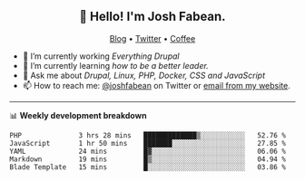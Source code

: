 <h2 align="center">👋 Hello! I'm Josh Fabean.</h2>
<p align="center">
  <a href="https://joshfabean.com">Blog</a> •
  <a href="https://twitter.com/fabean">Twitter</a> •
  <a href="https://www.buymeacoffee.com/LSxne6Yr4">Coffee</a>
</p>

- 🔭 I’m currently working *Everything Drupal*
- 🌱 I’m currently learning *how to be a better leader.*
- 💬 Ask me about *Drupal, Linux, PHP, Docker, CSS and JavaScript*
- 📫 How to reach me: [@joshfabean](https://twitter.com/joshfabean) on Twitter or [email from my website](https://joshfabean.com).

-------

📊 **Weekly development breakdown**
<!--START_SECTION:waka-->
```text
PHP              3 hrs 28 mins   █████████████▒░░░░░░░░░░░   52.76 % 
JavaScript       1 hr 50 mins    ███████░░░░░░░░░░░░░░░░░░   27.85 % 
YAML             24 mins         █▓░░░░░░░░░░░░░░░░░░░░░░░   06.06 % 
Markdown         19 mins         █▒░░░░░░░░░░░░░░░░░░░░░░░   04.94 % 
Blade Template   15 mins         █░░░░░░░░░░░░░░░░░░░░░░░░   03.86 % 
```
<!--END_SECTION:waka-->

<!--
**fabean/fabean** is a ✨ _special_ ✨ repository because its `README.md` (this file) appears on your GitHub profile.

Here are some ideas to get you started:

- 🔭 I’m currently working on ...
- 🌱 I’m currently learning ...
- 👯 I’m looking to collaborate on ...
- 🤔 I’m looking for help with ...
- 💬 Ask me about ...
- 📫 How to reach me: ...
- 😄 Pronouns: ...
- ⚡ Fun fact: ...
-->
